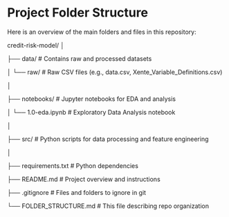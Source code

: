 # Project Folder Structure

Here is an overview of the main folders and files in this repository:

credit-risk-model/
│

├── data/ # Contains raw and processed datasets

│ └── raw/ # Raw CSV files (e.g., data.csv, Xente_Variable_Definitions.csv)

│

├── notebooks/ # Jupyter notebooks for EDA and analysis

│ └── 1.0-eda.ipynb # Exploratory Data Analysis notebook

│

├── src/ # Python scripts for data processing and feature engineering

│

├── requirements.txt # Python dependencies

├── README.md # Project overview and instructions

├── .gitignore # Files and folders to ignore in git

└── FOLDER_STRUCTURE.md # This file describing repo organization